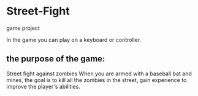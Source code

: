 # Street-Fight
game project

In the game you can play on a keyboard or controller.

## the purpose of the game:
Street fight against zombies When you are armed with a baseball bat and mines, the goal is to kill all the zombies in the street, gain experience to improve the player's abilities.
